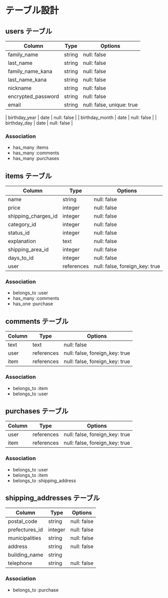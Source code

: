 # テーブル設計

## users テーブル

| Column             | Type    | Options                   |
| ------------------ | ------  | ------------------------- |
| family_name        | string  | null: false               |
| last_name          | string  | null: false               |
| family_name_kana   | string  | null: false               |
| last_name_kana     | string  | null: false               |
| nickname           | string  | null: false               |
| encrypted_password | string  | null: false               |
| email              | string  | null: false, unique: true |
<!-- unique: true = 一意性制約 = テーブル内で重複するデータを禁止する -->
| birthday_year      | date    | null: false               |
| birthday_month     | date    | null: false               |
| birthday_day       | date    | null: false               |


### Association

- has_many :items
- has_many :comments
- has_many :purchases

## items テーブル

| Column              | Type       | Options                        |
| ------------------- | ---------- | ------------------------------ |
| name                | string     | null: false                    |
| price               | integer    | null: false                    |
| shipping_charges_id | integer    | null: false                    |
| category_id         | integer    | null: false                    |
| status_id           | integer    | null: false                    |
| explanation         | text       | null: false                    |
| shipping_area_id    | integer    | null: false                    |
| days_to_id          | integer    | null: false                    |
| user                | references | null: false, foreign_key: true |

### Association

- belongs_to :user
- has_many :comments
- has_one :purchase

## comments テーブル

| Column       | Type       | Options                        |
| ------------ | ---------- | ------------------------------ |
| text         | text       | null: false                    |
| user         | references | null: false, foreign_key: true |
| item         | references | null: false, foreign_key: true |

### Association

- belongs_to :item
- belongs_to :user

## purchases テーブル

| Column       | Type       | Options                        |
| ------------ | ---------- | ------------------------------ |
| user         | references | null: false, foreign_key: true |
| item         | references | null: false, foreign_key: true |

### Association

- belongs_to :user
- belongs_to :item
- belongs_to :shipping_address

## shipping_addresses テーブル

| Column         | Type       | Options     |
| -------------- | ---------- | ----------- |
| postal_code    | string     | null: false |
| prefectures_id | integer    | null: false |
| municipalities | string     | null: false |
| address        | string     | null: false |
| building_name  | string     |
| telephone      | string     | null: false |

### Association
- belongs_to :purchase
